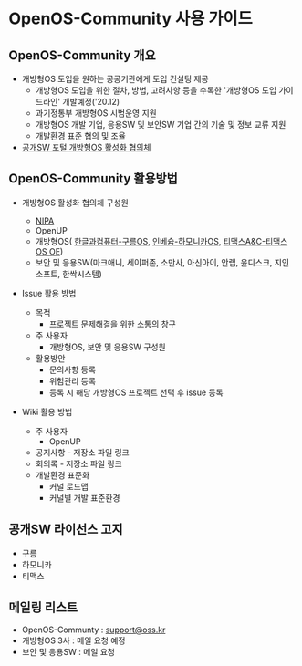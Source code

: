 # OpenOS-Community 사용 가이드

## OpenOS-Community 개요

* 개방형OS 도입을 원하는 공공기관에게 도입 컨설팅 제공
   * 개방형OS 도입을 위한 절차, 방법, 고려사항 등을 수록한 '개방형OS 도입 가이드라인' 개발예정('20.12)
   * 과기정통부 개방형OS 시범운영 지원
   * 개방형OS 개발 기업, 응용SW 및 보안SW 기업 간의 기술 및 정보 교류 지원
   * 개발환경 표준 협의 및 조율
* [공개SW 포털 개방형OS 활성화 협의체](https://www.oss.kr/open_os)

## OpenOS-Community 활용방법

* 개방형OS 활성화 협의체 구성원
  * [NIPA](https://www.nipa.kr/)
  * OpenUP
  * 개방형OS( [한글과컴퓨터-구름OS](https://gooroom.kr/content/intro/), [인베슘-하모니카OS](https://hamonikr.org/), [티맥스A&C-티맥스OS OE](https://tmaxanc.com/#!/download/TmaxOSOE/intro))
  * 보안 및 응용SW(마크애니, 세이퍼존, 소만사, 아신아이, 안랩, 윤디스크, 지인소프트, 한싹시스템)
  
* Issue 활용 방법
  * 목적
    * 프로젝트 문제해결을 위한 소통의 창구
  * 주 사용자
    * 개방형OS, 보안 및 응용SW 구성원
  * 활용방안
    * 문의사항 등록
    * 위험관리 등록
    * 등록 시 해당 개방형OS 프로젝트 선택 후 issue 등록
* Wiki 활용 방법
  * 주 사용자
    * OpenUP
  * 공지사항 - 저장소 파일 링크
  * 회의록 - 저장소 파일 링크
  * 개발환경 표준화
    * 커널 로드맵
    * 커널별 개발 표준환경
  
## 공개SW 라이선스 고지

* 구름
* 하모니카
* 티맥스

## 메일링 리스트

* OpenOS-Communty : support@oss.kr
* 개방형OS 3사 : 메일 요청 예정
* 보안 및 응용SW : 메일 요청 
